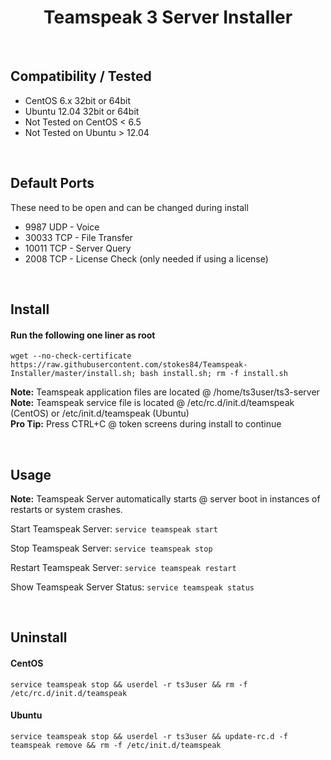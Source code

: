 <h1 align='center'>Teamspeak 3 Server Installer</h1>

<br>

Compatibility / Tested
----------------
+ CentOS 6.x 32bit or 64bit
+ Ubuntu 12.04 32bit or 64bit
+ Not Tested on CentOS < 6.5
+ Not Tested on Ubuntu > 12.04

<br/>

Default Ports
-----------------
These need to be open and can be changed during install
+ 9987 UDP - Voice
+ 30033 TCP - File Transfer
+ 10011 TCP - Server Query
+ 2008 TCP - License Check (only needed if using a license)

<br/>

Install
-----------

#### Run the following one liner as root
```
wget --no-check-certificate https://raw.githubusercontent.com/stokes84/Teamspeak-Installer/master/install.sh; bash install.sh; rm -f install.sh
```
<strong>Note:</strong> Teamspeak application files are located @ /home/ts3user/ts3-server<br/>
<strong>Note:</strong> Teamspeak service file is located @ /etc/rc.d/init.d/teamspeak (CentOS) or /etc/init.d/teamspeak (Ubuntu) <br/>
<strong>Pro Tip:</strong> Press CTRL+C @ token screens during install to continue

<br/>

Usage
---------

<strong>Note:</strong> Teamspeak Server automatically starts @ server boot in instances of restarts or system crashes.

Start Teamspeak Server: ```service teamspeak start```

Stop Teamspeak Server: ```service teamspeak stop```

Restart Teamspeak Server: ```service teamspeak restart```

Show Teamspeak Server Status: ```service teamspeak status```

<br/>

Uninstall
-------------

#### CentOS
```
service teamspeak stop && userdel -r ts3user && rm -f /etc/rc.d/init.d/teamspeak
```

#### Ubuntu
```
service teamspeak stop && userdel -r ts3user && update-rc.d -f teamspeak remove && rm -f /etc/init.d/teamspeak
```
